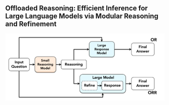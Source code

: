 ## Offloaded Reasoning: Efficient Inference for Large Language Models via Modular Reasoning and Refinement

![OR and ORR](media/or-and-orr-flow-diagram.png)

